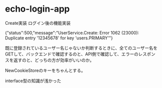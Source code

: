 # echo-login-app

Create実装
ログイン後の機能実装

{"status":500,"message":"UserService.Create: Error 1062 (23000): Duplicate entry '12345678' for key 'users.PRIMARY'"}

既に登録されているユーザー名じゃないか判断するときに、全てのユーザー名をGETして、バックエンドで確認するのと、API側で確認して、エラーのレスポンスを返すのと、どっちの方が効率がいいのか。

NewCookieStoreのキーをちゃんとする。

interface型の知識が浅かった
